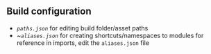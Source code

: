 ## Build configuration 

- *`paths.json`* for editing build folder/asset paths
- ~*`aliases.json`* for creating shortcuts/namespaces 
to modules for reference in imports, edit the `aliases.json` 
file